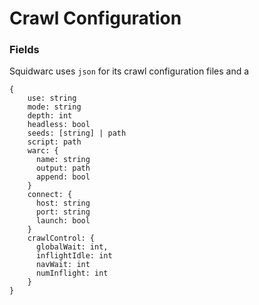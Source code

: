 # Crawl Configuration

### Fields
Squidwarc uses `json` for its crawl configuration files and a

```
{
    use: string
    mode: string
    depth: int
    headless: bool
    seeds: [string] | path
    script: path
    warc: {
      name: string
      output: path
      append: bool
    }
    connect: {
      host: string
      port: string
      launch: bool
    }
    crawlControl: {
      globalWait: int,
      inflightIdle: int
      navWait: int
      numInflight: int
    }
}
```